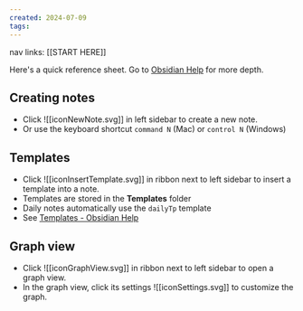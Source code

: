 ```yaml
---
created: 2024-07-09
tags:
---
```

nav links: [[START HERE]]

Here's a quick reference sheet. Go to [Obsidian Help](https://help.obsidian.md/Home) for more depth.

## Creating notes

- Click ![[iconNewNote.svg]] in left sidebar to create a new note.
- Or use the keyboard shortcut `command N` (Mac) or `control N` (Windows)

## Templates

- Click ![[iconInsertTemplate.svg]] in ribbon next to left sidebar to insert a template into a note.
- Templates are stored in the **Templates** folder
- Daily notes automatically use the `dailyTp` template
- See [Templates - Obsidian Help](https://help.obsidian.md/Plugins/Templates)

## Graph view

- Click ![[iconGraphView.svg]] in ribbon next to left sidebar to open a graph view.
- In the graph view, click its settings ![[iconSettings.svg]] to customize the graph.

